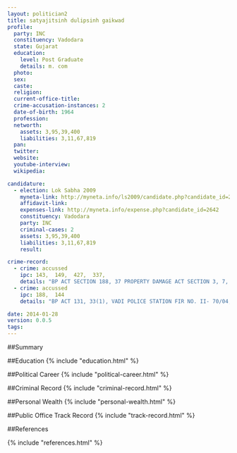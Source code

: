 ```yaml
---
layout: politician2
title: satyajitsinh dulipsinh gaikwad
profile: 
  party: INC
  constituency: Vadodara
  state: Gujarat
  education: 
    level: Post Graduate
    details: m. com
  photo: 
  sex: 
  caste: 
  religion: 
  current-office-title: 
  crime-accusation-instances: 2
  date-of-birth: 1964
  profession: 
  networth: 
    assets: 3,95,39,400
    liabilities: 3,11,67,819
  pan: 
  twitter: 
  website: 
  youtube-interview: 
  wikipedia: 

candidature: 
  - election: Lok Sabha 2009
    myneta-link: http://myneta.info/ls2009/candidate.php?candidate_id=2642
    affidavit-link: 
    expenses-link: http://myneta.info/expense.php?candidate_id=2642
    constituency: Vadodara 
    party: INC
    criminal-cases: 2
    assets: 3,95,39,400
    liabilities: 3,11,67,819
    result:  

crime-record: 
  - crime: accussed
    ipc: 143,  149,  427,  337,
    details: "BP ACT SECTION 188, 37 PROPERTY DAMAGE ACT SECTION 3, 7, NAVAPURA POLICE STATION FIRST - 101/98. CASE NO. 1513/1998" 
  - crime: accussed
    ipc: 188,  144
    details: "BP ACT 131, 33(1), VADI POLICE STATION FIR NO. II- 70/04, CASE NO 24710/07, PENDING IN THE COURT." 

date: 2014-01-28
version: 0.0.5
tags: 
---
```

##Summary


##Education
{% include "education.html" %}


##Political Career
{% include "political-career.html" %}


##Criminal Record
{% include "criminal-record.html" %}


##Personal Wealth
{% include "personal-wealth.html" %}


##Public Office Track Record
{% include "track-record.html" %}


##References


{% include "references.html" %}